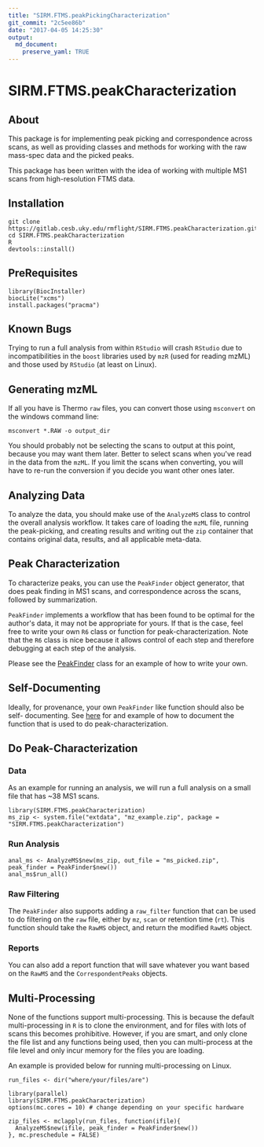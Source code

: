 ```yaml
---
title: "SIRM.FTMS.peakPickingCharacterization"
git_commit: "2c5ee86b"
date: "2017-04-05 14:25:30"
output: 
  md_document:
    preserve_yaml: TRUE
---
```


SIRM.FTMS.peakCharacterization
==============================

About
-----

This package is for implementing peak picking and correspondence across
scans, as well as providing classes and methods for working with the raw
mass-spec data and the picked peaks.

This package has been written with the idea of working with multiple MS1
scans from high-resolution FTMS data.

Installation
------------

    git clone https://gitlab.cesb.uky.edu/rmflight/SIRM.FTMS.peakCharacterization.git
    cd SIRM.FTMS.peakCharacterization
    R
    devtools::install()

PreRequisites
-------------

    library(BiocInstaller)
    biocLite("xcms")
    install.packages("pracma")

Known Bugs
----------

Trying to run a full analysis from within `RStudio` will crash `RStudio`
due to incompatibilities in the `boost` libraries used by `mzR` (used
for reading mzML) and those used by `RStudio` (at least on Linux).

Generating mzML
---------------

If all you have is Thermo `raw` files, you can convert those using
`msconvert` on the windows command line:

    msconvert *.RAW -o output_dir

You should probably not be selecting the scans to output at this point,
because you may want them later. Better to select scans when you've read
in the data from the `mzML`. If you limit the scans when converting, you
will have to re-run the conversion if you decide you want other ones
later.

Analyzing Data
--------------

To analyze the data, you should make use of the `AnalyzeMS` class to
control the overall analysis workflow. It takes care of loading the
`mzML` file, running the peak-picking, and creating results and writing
out the `zip` container that contains original data, results, and all
applicable meta-data.

Peak Characterization
---------------------

To characterize peaks, you can use the `PeakFinder` object generator,
that does peak finding in MS1 scans, and correspondence across the
scans, followed by summarization.

`PeakFinder` implements a workflow that has been found to be optimal for
the author's data, it may not be appropriate for yours. If that is the
case, feel free to write your own `R6` class or function for
peak-characterization. Note that the `R6` class is nice because it
allows control of each step and therefore debugging at each step of the
analysis.

Please see the
[PeakFinder](https://gitlab.cesb.uky.edu/rmflight/SIRM.FTMS.peakCharacterization/blob/master/R/AnalyzeMS.R#L72)
class for an example of how to write your own.

Self-Documenting
----------------

Ideally, for provenance, your own `PeakFinder` like function should also
be self- documenting. See
[here](https://gitlab.cesb.uky.edu/rmflight/SIRM.FTMS.peakCharacterization/blob/master/R/AnalyzeMS.R#L168)
for and example of how to document the function that is used to do
peak-characterization.

Do Peak-Characterization
------------------------

### Data

As an example for running an analysis, we will run a full analysis on a
small file that has ~38 MS1 scans.

    library(SIRM.FTMS.peakCharacterization)
    ms_zip <- system.file("extdata", "mz_example.zip", package = "SIRM.FTMS.peakCharacterization")

### Run Analysis

    anal_ms <- AnalyzeMS$new(ms_zip, out_file = "ms_picked.zip", peak_finder = PeakFinder$new())
    anal_ms$run_all()

### Raw Filtering

The `PeakFinder` also supports adding a `raw_filter` function that can
be used to do filtering on the `raw` file, either by `mz`, `scan` or
retention time (`rt`). This function should take the `RawMS` object, and
return the modified `RawMS` object.

### Reports

You can also add a report function that will save whatever you want
based on the `RawMS` and the `CorrespondentPeaks` objects.

Multi-Processing
----------------

None of the functions support multi-processing. This is because the
default multi-processing in `R` is to clone the environment, and for
files with lots of scans this becomes prohibitive. However, if you are
smart, and only clone the file list and any functions being used, then
you can multi-process at the file level and only incur memory for the
files you are loading.

An example is provided below for running multi-processing on Linux.

    run_files <- dir("where/your/files/are") 

    library(parallel)
    library(SIRM.FTMS.peakCharacterization)
    options(mc.cores = 10) # change depending on your specific hardware

    zip_files <- mclapply(run_files, function(ifile){
      AnalyzeMS$new(ifile, peak_finder = PeakFinder$new())
    }, mc.preschedule = FALSE)
